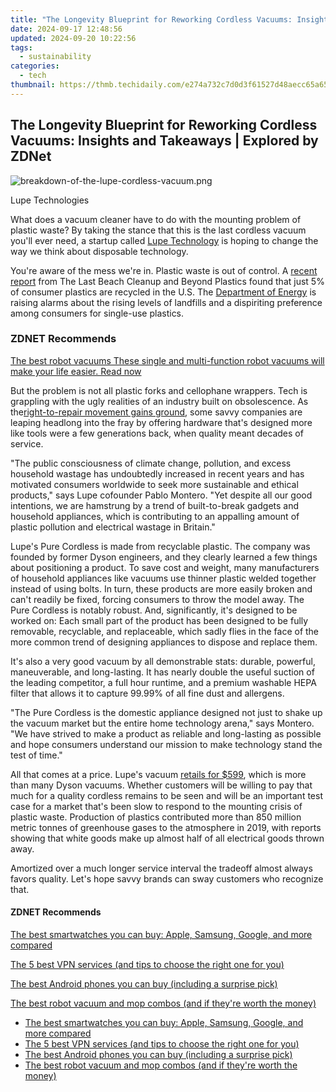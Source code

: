 ```yaml
---
title: "The Longevity Blueprint for Reworking Cordless Vacuums: Insights and Takeaways | Explored by ZDNet"
date: 2024-09-17 12:48:56
updated: 2024-09-20 10:22:56
tags:
  - sustainability
categories:
  - tech
thumbnail: https://thmb.techidaily.com/e274a732c7d0d3f61527d48aecc65a65fbbf84ca45a89dafe19b065f7716c31c.jpg
---
```


## The Longevity Blueprint for Reworking Cordless Vacuums: Insights and Takeaways | Explored by ZDNet

![breakdown-of-the-lupe-cordless-vacuum.png](https://www.zdnet.com/a/img/resize/9fb4686825a7dba6a0d58a28eb6ca77085e671f3/2022/05/11/ebd97587-9427-4885-bfb5-80cdbc98f416/breakdown-of-the-lupe-cordless-vacuum.png?auto=webp&width=1280)

Lupe Technologies

What does a vacuum cleaner have to do with the mounting problem of plastic waste? By taking the stance that this is the last cordless vacuum you'll ever need, a startup called [Lupe Technology](https://uk.lupetechnology.com/products/pure-cordless-vacuum-cleaner) is hoping to change the way we think about disposable technology.

You're aware of the mess we're in. Plastic waste is out of control. A [recent report](https://www.invw.org/2022/05/05/the-us-only-recycled-about-5-of-plastic-waste-last-year/#:~:text=But%20a%20new%20report%20from,into%20new%20products%20in%202021.) from The Last Beach Cleanup and Beyond Plastics found that just 5% of consumer plastics are recycled in the U.S. The [Department of Energy](https://www.energy.gov/articles/doe-invests-134-million-combat-plastic-waste-reduce-plastic-industry-emissions) is raising alarms about the rising levels of landfills and a dispiriting preference among consumers for single-use plastics.

### **ZDNET** Recommends

[The best robot vacuums These single and multi-function robot vacuums will make your life easier.  Read now](https://www.zdnet.com/article/best-robot-vacuum/)

But the problem is not all plastic forks and cellophane wrappers. Tech is grappling with the ugly realities of an industry built on obsolescence. As the[right-to-repair movement gains ground](https://www.nytimes.com/2020/10/23/climate/right-to-repair.html#:~:text=The%20goal%20of%20right%2Dto,up%20in%20the%20scrap%20heap.), some savvy companies are leaping headlong into the fray by offering hardware that's designed more like tools were a few generations back, when quality meant decades of service.

"The public consciousness of climate change, pollution, and excess household wastage has undoubtedly increased in recent years and has motivated consumers worldwide to seek more sustainable and ethical products," says Lupe cofounder Pablo Montero. "Yet despite all our good intentions, we are hamstrung by a trend of built-to-break gadgets and household appliances, which is contributing to an appalling amount of plastic pollution and electrical wastage in Britain."

Lupe's Pure Cordless is made from recyclable plastic. The company was founded by former Dyson engineers, and they clearly learned a few things about positioning a product. To save cost and weight, many manufacturers of household appliances like vacuums use thinner plastic welded together instead of using bolts. In turn, these products are more easily broken and can't readily be fixed, forcing consumers to throw the model away. The Pure Cordless is notably robust. And, significantly, it's designed to be worked on: Each small part of the product has been designed to be fully removable, recyclable, and replaceable, which sadly flies in the face of the more common trend of designing appliances to dispose and replace them.

It's also a very good vacuum by all demonstrable stats: durable, powerful, maneuverable, and long-lasting. It has nearly double the useful suction of the leading competitor, a full hour runtime, and a premium washable HEPA filter that allows it to capture 99.99% of all fine dust and allergens.

"The Pure Cordless is the domestic appliance designed not just to shake up the vacuum market but the entire home technology arena," says Montero. "We have strived to make a product as reliable and long-lasting as possible and hope consumers understand our mission to make technology stand the test of time."

All that comes at a price. Lupe's vacuum [retails for $599](https://uk.lupetechnology.com/products/pure-cordless-vacuum-cleaner), which is more than many Dyson vacuums. Whether customers will be willing to pay that much for a quality cordless remains to be seen and will be an important test case for a market that's been slow to respond to the mounting crisis of plastic waste. Production of plastics contributed more than 850 million metric tonnes of greenhouse gases to the atmosphere in 2019, with reports showing that white goods make up almost half of all electrical goods thrown away. 

Amortized over a much longer service interval the tradeoff almost always favors quality. Let's hope savvy brands can sway customers who recognize that.

#### **ZDNET** Recommends

[The best smartwatches you can buy: Apple, Samsung, Google, and more compared](https://www.zdnet.com/article/best-smartwatch/ "The best smartwatches you can buy: Apple, Samsung, Google, and more compared")

[The 5 best VPN services (and tips to choose the right one for you)](https://www.zdnet.com/article/best-vpn/ "The 5 best VPN services (and tips to choose the right one for you)")

[The best Android phones you can buy (including a surprise pick)](https://www.zdnet.com/article/best-android-phone/ "The best Android phones you can buy (including a surprise pick)")

[The best robot vacuum and mop combos (and if they're worth the money)](https://www.zdnet.com/article/best-robot-vacuum-mop/ "The best robot vacuum and mop combos (and if they're worth the money)")

* [The best smartwatches you can buy: Apple, Samsung, Google, and more compared](https://www.zdnet.com/article/best-smartwatch/ "The best smartwatches you can buy: Apple, Samsung, Google, and more compared")
* [The 5 best VPN services (and tips to choose the right one for you)](https://www.zdnet.com/article/best-vpn/ "The 5 best VPN services (and tips to choose the right one for you)")
* [The best Android phones you can buy (including a surprise pick)](https://www.zdnet.com/article/best-android-phone/ "The best Android phones you can buy (including a surprise pick)")
* [The best robot vacuum and mop combos (and if they're worth the money)](https://www.zdnet.com/article/best-robot-vacuum-mop/ "The best robot vacuum and mop combos (and if they're worth the money)")

<ins class="adsbygoogle"
     style="display:block"
     data-ad-format="autorelaxed"
     data-ad-client="ca-pub-7571918770474297"
     data-ad-slot="1223367746"></ins>



<ins class="adsbygoogle"
     style="display:block"
     data-ad-client="ca-pub-7571918770474297"
     data-ad-slot="8358498916"
     data-ad-format="auto"
     data-full-width-responsive="true"></ins>
